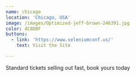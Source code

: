 ```yaml
---
name: chicago
location: 'Chicago, USA'
image: /images/Optimized-jeff-brown-246391.jpg
color: 4C8DBF
buttons:
  - link: 'https://www.seleniumconf.us/'
    text: Visit the Site

---
```

Standard tickets selling out fast, book yours today<br />

